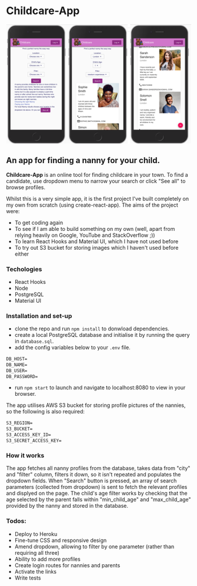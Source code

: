 # Childcare-App

![App Screenshot](/src/assets/ScreenshotMain.png)

## An app for finding a nanny for your child.

**Childcare-App** is an online tool for finding childcare in your town. To find a candidate, use dropdown menu to narrow your search or click "See all" to browse profiles. 

Whilst this is a very simple app, it is the first project I've built completely on my own from scratch (using create-react-app). The aims of the project were:
- To get coding again
- To see if I am able to build something on my own (well, apart from relying heavily on Google, YouTube and StackOverflow ;))
- To learn React Hooks and Material UI, which I have not used before 
- To try out S3 bucket for storing images which I haven't used before either

### Techologies

- React Hooks
- Node
- PostgreSQL
- Material UI

### Installation and set-up

- clone the repo and run `npm install` to donwload dependencies.
- create a local PostgreSQL database and initialise it by running the query in `database.sql`.
- add the config variables below to your `.env` file.

```
DB_HOST=
DB_NAME=
DB_USER=
DB_PASSWORD=
```

- run `npm start` to launch and navigate to localhost:8080 to view in your browser.

The app utilises AWS S3 bucket for storing profile pictures of the nannies, so the following is also required:

```
S3_REGION=
S3_BUCKET=
S3_ACCESS_KEY_ID=
S3_SECRET_ACCESS_KEY=
```

### How it works

The app fetches all nanny profiles from the database, takes data from "city" and "filter" column, filters it down, so it isn't repeated and populates the dropdown fields. When "Search" button is pressed, an array of search parameters (collected from dropdown) is sent to fetch the relevant profiles and displyed on the page. The child's age filter works by checking that the age selected by the parent falls within "min_child_age" and "max_child_age" provided by the nanny and stored in the database.

### Todos:
+ Deploy to Heroku
+ Fine-tune CSS and responsive design
+ Amend dropdown, allowing to filter by one parameter (rather than requiring all three)
+ Ability to add more profiles
+ Create login routes for nannies and parents
+ Activate the links 
+ Write tests

